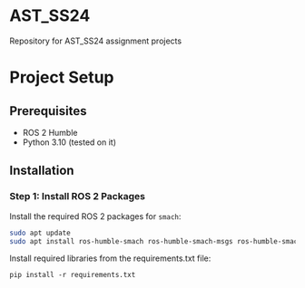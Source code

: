# AST_SS24
Repository for AST_SS24 assignment projects

# Project Setup

## Prerequisites

- ROS 2 Humble
- Python 3.10 (tested on it)

## Installation

### Step 1: Install ROS 2 Packages

Install the required ROS 2 packages for `smach`:

```bash
sudo apt update
sudo apt install ros-humble-smach ros-humble-smach-msgs ros-humble-smach-ros
```
Install required libraries from the requirements.txt file:

```
pip install -r requirements.txt
```